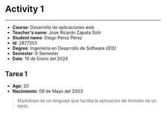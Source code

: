 # Activity 1
----------
* **Course**: Desarrollo de aplicaciones web
* **Teacher's name**: Jose Ricardo Zapata Solir
* **Student name**: Diego Perez Perez 
* **Id**: 2877353
* **Degree**: Ingenieria en Desarrollo de Software _(IDS)_
* **Semester**: 6 Semester
* **Date**: 19 de Enero del 2024

## Tarea 1
* **Age**: 20 
* **Nacimiento**: 09 de Mayo del 2003

>Markdown es un lenguaje que facilita la aplicacion de formato de un texto.